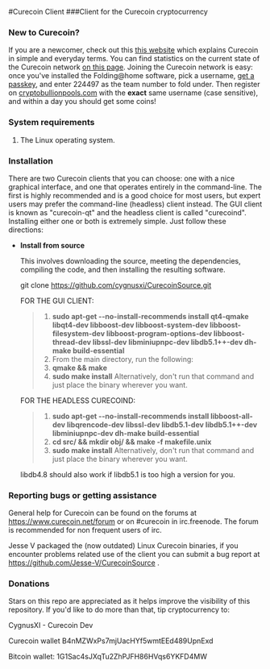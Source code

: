 #Curecoin Client
###Client for the Curecoin cryptocurrency

### New to Curecoin?

If you are a newcomer, check out this [this website](https://curecoin.net/) which explains Curecoin in simple and everyday terms. You can find statistics on the current state of the Curecoin network [on this page](http://folding.extremeoverclocking.com/team_summary.php?s&t=224497). Joining the Curecoin network is easy: once you've installed the Folding@home software, pick a username, [get a passkey](http://folding.stanford.edu/home/faq/faq-passkey/), and enter 224497 as the team number to fold under. Then register on [cryptobullionpools.com](https://www.cryptobullionpools.com/) with the **exact** same username (case sensitive), and within a day you should get some coins!

### System requirements

1. The Linux operating system.

### Installation

There are two Curecoin clients that you can choose: one with a nice graphical interface, and one that operates entirely in the command-line. The first is highly recommended and is a good choice for most users, but expert users may prefer the command-line (headless) client instead. The GUI client is known as "curecoin-qt" and the headless client is called "curecoind". Installing either one or both is extremely simple. Just follow these directions:

* **Install from source**

  This involves downloading the source, meeting the dependencies, compiling the code, and then installing the resulting software. 

   git clone https://github.com/cygnusxi/CurecoinSource.git

    FOR THE GUI CLIENT:

    > 1. **sudo apt-get --no-install-recommends install qt4-qmake libqt4-dev libboost-dev libboost-system-dev libboost-filesystem-dev libboost-program-options-dev libboost-thread-dev libssl-dev libminiupnpc-dev libdb5.1++-dev dh-make build-essential**
    > 2. From the main directory, run the following:
    > 3. **qmake && make**
    > 4. **sudo make install** Alternatively, don't run that command and just place the binary wherever you want.

    FOR THE HEADLESS CURECOIND:

    > 1. **sudo apt-get --no-install-recommends install libboost-all-dev libqrencode-dev libssl-dev libdb5.1-dev libdb5.1++-dev libminiupnpc-dev dh-make build-essential**
    > 2. **cd src/ && mkdir obj/ && make -f makefile.unix**
    > 4. **sudo make install** Alternatively, don't run that command and just place the binary wherever you want.

    libdb4.8 should also work if libdb5.1 is too high a version for you.

### Reporting bugs or getting assistance

General help for Curecoin can be found on the forums at https://www.curecoin.net/forum or on #curecoin in irc.freenode. The forum is recommended for non frequent users of irc. 

Jesse V packaged the (now outdated) Linux Curecoin binaries, if you encounter problems related use of the client you can submit a bug report at https://github.com/Jesse-V/CurecoinSource .

### Donations

Stars on this repo are appreciated as it helps improve the visibility of this repository. If you'd like to do more than that, tip cryptocurrency to:


CygnusXI - Curecoin Dev

Curecoin wallet B4nMZWxPs7mjUacHYf5wmtEEd489UpnExd

Bitcoin wallet: 1G1Sac4sJXqTu2ZhPJFH86HVqs6YKFD4MW
